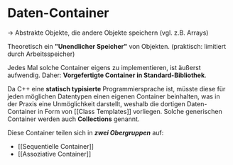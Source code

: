 # Daten-Container

-> Abstrakte Objekte, die andere Objekte speichern (vgl. z.B. Arrays)

Theoretisch ein **"Unendlicher Speicher"** von Objekten. (praktisch: limitiert durch Arbeitsspeicher)


Jedes Mal solche Container eigens zu implementieren, ist äußerst aufwendig. Daher: **Vorgefertigte Container in Standard-Bibliothek**.

Da C++ eine **statisch typisierte** Programmiersprache ist, müsste diese für jeden möglichen Datentypen einen eigenen Container beinhalten, was in der Praxis eine Unmöglichkeit darstellt, weshalb die dortigen Daten-Container in Form von [[Class Templates]] vorliegen.
Solche generischen Container werden auch **Collections** genannt.

Diese Container teilen sich in **_zwei Obergruppen_** auf:
- [[Sequentielle Container]]
- [[Assoziative Container]]




